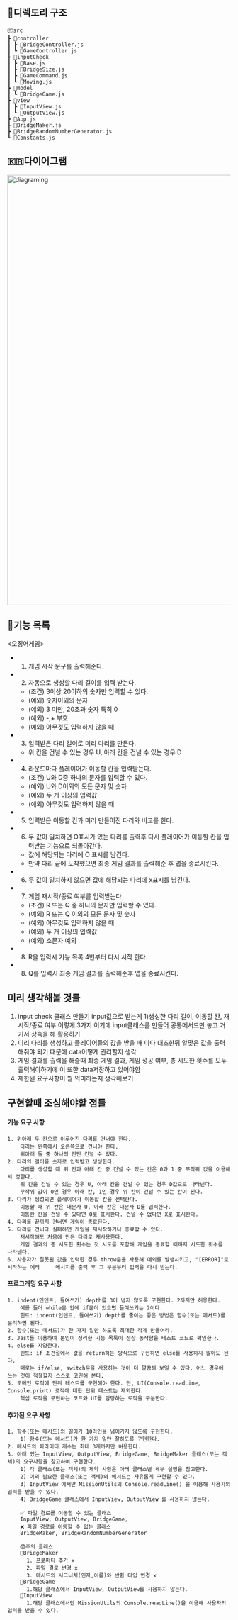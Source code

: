 ## 📗디렉토리 구조

```
📦src
┣ 📂controller
┃ ┣ 📜BridgeController.js
┃ ┗ 📜GameController.js
┣ 📂inputCheck
┃ ┣ 📜Base.js
┃ ┣ 📜BridgeSize.js
┃ ┣ 📜GameCommand.js
┃ ┗ 📜Moving.js
┣ 📂model
┃ ┗ 📜BridgeGame.js
┣ 📂view
┃ ┣ 📜InputView.js
┃ ┗ 📜OutputView.js
┣ 📜App.js
┣ 📜BridgeMaker.js
┣ 📜BridgeRandomNumberGenerator.js
┗ 📜Constants.js
```

## 🇰🇷다이어그램

<img width="971" alt="diagraming" src="https://user-images.githubusercontent.com/76567238/203282890-b6661901-3d1f-44b7-8ca2-051bd0818bb0.png">


## 🍎기능 목록

<오징어게임>

- 1. 게임 시작 문구를 출력해준다.
- 2. 자동으로 생성할 다리 길이를 입력 받는다.
  - (조건) 3이상 20이하의 숫자만 입력할 수 있다.
  - (예외) 숫자이외의 문자
  - (예외) 3 미만, 20초과 숫자 특히 0
  - (예외) -,+ 부호
  - (예외) 아무것도 입력하지 않을 때
- 3. 입력받은 다리 길이로 미리 다리를 만든다.
  - 위 칸을 건널 수 있는 경우 U, 아래 칸을 건널 수 있는 경우 D
- 4. 라운드마다 플레이어가 이동할 칸을 입력받는다.
  - (조건) U와 D중 하나의 문자를 입력할 수 있다.
  - (예외) U와 D이외의 모든 문자 및 숫자
  - (예외) 두 개 이상의 입력값
  - (예외) 아무것도 입력하지 않을 때
- 5. 입력받은 이동할 칸과 미리 만들어진 다리와 비교를 한다.
- 6. 두 값이 일치하면 O표시가 있는 다리를 출력후 다시 플레이어가 이동할 칸을 입력받는 기능으로 되돌아간다.
  - 값에 해당되는 다리에 O 표시를 남긴다.
  - 만약 다리 끝에 도착했으면 최종 게임 결과를 출력해준 후 앱을 종료시킨다.
- 6. 두 값이 일치하지 않으면 값에 해당되는 다리에 x표시를 남긴다.
- 7. 게임 재시작/종료 여부를 입력받는다
  - (조건) R 또는 Q 중 하나의 문자만 입력할 수 있다.
  - (예외) R 또는 Q 이외의 모든 문자 및 숫자
  - (예외) 아무것도 입력하지 않을 때
  - (예외) 두 개 이상의 입력값
  - (예외) 소문자 예외
- 8. R을 입력시 기능 목록 4번부터 다시 시작 한다.
- 8. Q를 입력시 최종 게임 결과를 출력해준후 앱을 종료시킨다.

## 미리 생각해볼 것들

1. input check 클래스 만들기 input값으로 받는게 1)생성한 다리 길이, 이동할 칸, 재시작/종료 여부 이렇게 3가지 이기에 input클래스를 만들어 공통메서드만 놓고 거기서 상속을 해 활용하기
2. 미리 다리를 생성하고 플레이어들의 값을 받을 때 마다 대조한뒤 알맞은 값을 출력해줘야 되기 때문에 data어떻게 관리할지 생각
3. 게임 결과를 출력을 해줄때 최종 게임 결과, 게임 성공 여부, 총 시도한 횟수를 모두 출력해야하기에 이 또한 data저장하고 있어야함
4. 제한된 요구사항이 뭘 의미하는지 생각해보기

## 구현할때 조심해야할 점들

#### 기능 요구 사항

```
1. 위아래 두 칸으로 이루어진 다리를 건너야 한다.
    다리는 왼쪽에서 오른쪽으로 건너야 한다.
    위아래 둘 중 하나의 칸만 건널 수 있다.
2. 다리의 길이를 숫자로 입력받고 생성한다.
    다리를 생성할 때 위 칸과 아래 칸 중 건널 수 있는 칸은 0과 1 중 무작위 값을 이용해서 정한다.
    위 칸을 건널 수 있는 경우 U, 아래 칸을 건널 수 있는 경우 D값으로 나타낸다.
    무작위 값이 0인 경우 아래 칸, 1인 경우 위 칸이 건널 수 있는 칸이 된다.
3. 다리가 생성되면 플레이어가 이동할 칸을 선택한다.
    이동할 때 위 칸은 대문자 U, 아래 칸은 대문자 D를 입력한다.
    이동한 칸을 건널 수 있다면 O로 표시한다. 건널 수 없다면 X로 표시한다.
4. 다리를 끝까지 건너면 게임이 종료된다.
5. 다리를 건너다 실패하면 게임을 재시작하거나 종료할 수 있다.
    재시작해도 처음에 만든 다리로 재사용한다.
    게임 결과의 총 시도한 횟수는 첫 시도를 포함해 게임을 종료할 때까지 시도한 횟수를 나타낸다.
6. 사용자가 잘못된 값을 입력한 경우 throw문을 사용해 예외를 발생시키고, "[ERROR]"로 시작하는 에러     메시지를 출력 후 그 부분부터 입력을 다시 받는다.
```

#### 프로그래밍 요구 사항

```
1. indent(인덴트, 들여쓰기) depth를 3이 넘지 않도록 구현한다. 2까지만 허용한다.
    예를 들어 while문 안에 if문이 있으면 들여쓰기는 2이다.
    힌트: indent(인덴트, 들여쓰기) depth를 줄이는 좋은 방법은 함수(또는 메서드)를 분리하면 된다.
2. 함수(또는 메서드)가 한 가지 일만 하도록 최대한 작게 만들어라.
3. Jest를 이용하여 본인이 정리한 기능 목록이 정상 동작함을 테스트 코드로 확인한다.
4. else를 지양한다.
    힌트: if 조건절에서 값을 return하는 방식으로 구현하면 else를 사용하지 않아도 된다.
    때로는 if/else, switch문을 사용하는 것이 더 깔끔해 보일 수 있다. 어느 경우에 쓰는 것이 적절할지 스스로 고민해 본다.
5. 도메인 로직에 단위 테스트를 구현해야 한다. 단, UI(Console.readLine, Console.print) 로직에 대한 단위 테스트는 제외한다.
    핵심 로직을 구현하는 코드와 UI를 담당하는 로직을 구분한다.

```

#### 추가된 요구 사항

```
1. 함수(또는 메서드)의 길이가 10라인을 넘어가지 않도록 구현한다.
    1) 함수(또는 메서드)가 한 가지 일만 잘하도록 구현한다.
2. 메서드의 파라미터 개수는 최대 3개까지만 허용한다.
3. 아래 있는 InputView, OutputView, BridgeGame, BridgeMaker 클래스(또는 객체)의 요구사항을 참고하여 구현한다.
    1) 각 클래스(또는 객체)의 제약 사항은 아래 클래스별 세부 설명을 참고한다.
    2) 이외 필요한 클래스(또는 객체)와 메서드는 자유롭게 구현할 수 있다.
    3) InputView 에서만 MissionUtils의 Console.readLine() 을 이용해 사용자의 입력을 받을 수 있다.
    4) BridgeGame 클래스에서 InputView, OutputView 를 사용하지 않는다.

    ✅ 파일 경로를 이동할 수 있는 클래스
    InputView, OutputView, BridgeGame,
    ❌ 파일 경로를 이동할 수 없는 클래스
    BridgeMaker, BridgeRandomNumberGenerator

    😱주의 클래스
    🚒BridgeMaker
      1. 프로퍼티 추가 x
      2. 파일 결로 변경 x
      3. 메서드의 시그니처(인자,이름)와 반환 타입 변경 x
    🚒BridgeGame
      1.해당 클래스에서 InputView, OutputView를 사용하지 않는다.
    🚒InputView
      1.해당 클래스에서만 MissionUtils의 Console.readLine()을 이용해 사용자의 입력을 받을 수 있다.
```
